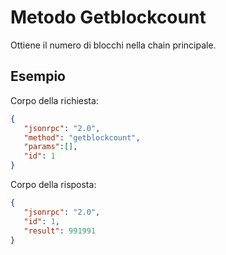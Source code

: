 # Metodo Getblockcount

Ottiene il numero di blocchi nella chain principale.

## Esempio

Corpo della richiesta:

```json
{
   "jsonrpc": "2.0",
   "method": "getblockcount",
   "params":[],
   "id": 1
}
```

Corpo della risposta:

```json
{
   "jsonrpc": "2.0",
   "id": 1,
   "result": 991991
}
```
